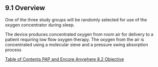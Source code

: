 ## 9.1 Overview

One of the three study groups will be randomly selected for use of the oxygen concentrator during sleep.

The device produces concentrated oxygen from room air for delivery to a patient requiring low flow oxygen therapy. The oxygen from the air is concentrated using a molecular sieve and a pressure swing absorption process


<div class="center">
<div class="btn-group">
  <a href=":pages_path:/manuals/oxygen-concentrator/9-00-oxygen-concentrator-toc.md" class="btn btn-default">
    <span class="glyphicon glyphicon-chevron-left"></span>
    Table of Contents
  </a>

  <a href=":pages_path:/manuals/oxygen-concentrator" class="btn btn-default">
    <span class="glyphicon glyphicon-chevron-up"></span>
    PAP and Encore Anywhere
  </a>

  <a href=":pages_path:/manuals/oxygen-concentrator/9-02-equipment.md" class="btn btn-success">
    8.2 Objective
    <span class="glyphicon glyphicon-chevron-right"></span>
  </a>
</div>
</div>